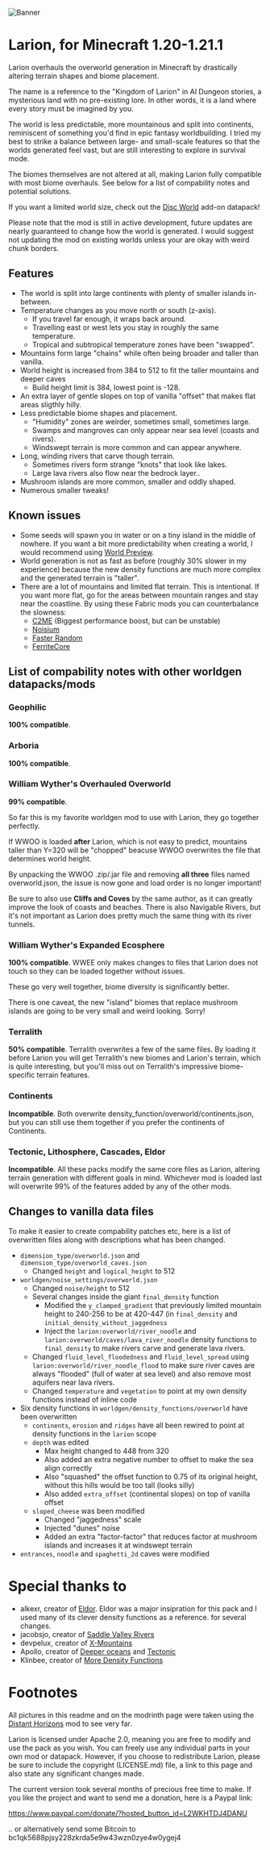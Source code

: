 ![Banner](images/banner.jpg)

# Larion, for Minecraft 1.20-1.21.1

Larion overhauls the overworld generation in Minecraft by
drastically altering terrain shapes and biome placement.

The name is a reference to the "Kingdom of Larion" in AI Dungeon stories, a
mysterious land with no pre-existing lore. In other words, it is a land where
every story must be imagined by you.

The world is less predictable, more mountainous and split into continents,
reminiscent of something you'd find in epic fantasy worldbuilding. I tried my
best to strike a balance between large- and small-scale features so that the
worlds generated feel vast, but are still interesting to explore in survival mode.

The biomes themselves are not altered at all, making Larion fully compatible
with most biome overhauls. See below for a list of compability notes
and potential solutions.

If you want a limited world size, check out the [Disc
World](https://modrinth.com/datapack/larion-one-continent) add-on datapack!

Please note that the mod is still in active development, future updates are nearly guaranteed to change how the world is generated. I would suggest not updating the mod on existing worlds unless your are okay with weird chunk borders.

## Features

- The world is split into large continents with plenty of smaller islands in-between.
- Temperature changes as you move north or south (z-axis).
    - If you travel far enough, it wraps back around.
    - Travelling east or west lets you stay in roughly the same temperature.
    - Tropical and subtropical temperature zones have been "swapped".
- Mountains form large "chains" while often being broader and taller than vanilla.
- World height is increased from 384 to 512 to fit the taller mountains and deeper caves
    - Build height limit is 384, lowest point is -128.
- An extra layer of gentle slopes on top of vanilla "offset" that makes flat areas sligthly hilly.
- Less predictable biome shapes and placement.
    - "Humidity" zones are weirder, sometimes small, sometimes large.
    - Swamps and mangroves can only appear near sea level (coasts and rivers).
    - Windswept terrain is more common and can appear anywhere.
- Long, winding rivers that carve though terrain.
    - Sometimes rivers form strange "knots" that look like lakes.
    - Large lava rivers also flow near the bedrock layer..
- Mushroom islands are more common, smaller and oddly shaped.
- Numerous smaller tweaks!

## Known issues

- Some seeds will spawn you in water or on a tiny island in the middle of
nowhere. If you want a bit more predictability when creating a world, I would
recommend using [World Preview](https://modrinth.com/mod/world-preview).
- World generation is not as fast as before (roughly 30% slower in my
experience) because the new density functions are much more
complex and the generated terrain is "taller".
- There are a lot of mountains and limited flat terrain. This is intentional. If
you want more flat, go for the areas between mountain ranges and stay near the
coastline.
By using these Fabric mods you can counterbalance the slowness:
    - [C2ME](https://modrinth.com/mod/c2me-fabric) (Biggest performance boost, but can be unstable)
    - [Noisium](https://modrinth.com/mod/noisium)
    - [Faster Random](https://modrinth.com/mod/faster-random)
    - [FerriteCore](https://modrinth.com/mod/ferrite-core)

## List of compability notes with other worldgen datapacks/mods

### Geophilic

**100% compatible**.

### Arboria

**100% compatible**.

### William Wyther's Overhauled Overworld

**99% compatible**.

So far this is my favorite worldgen mod to use with Larion, they go together
perfectly.

If WWOO is loaded **after** Larion, which is not easy to predict, mountains
taller than Y=320 will be "chopped" beacuse WWOO overwrites the file that
determines world height. 

By unpacking the WWOO .zip/.jar file and removing **all three** files named
overworld.json, the issue is now gone and load order is no longer important!

Be sure to also use **Cliffs and Coves**  by the same
author, as it can greatly improve the look of coasts and beaches. There is
also Navigable Rivers, but it's not important as Larion does pretty much the
same thing with its river tunnels.

### William Wyther's Expanded Ecosphere

**100% compatible**. WWEE only makes changes to files that Larion
does not touch so they can be loaded together without issues.

These go very well together, biome diversity is significantly better.

There is one caveat, the new "island" biomes that replace mushroom islands are
going to be very small and weird looking. Sorry!

### Terralith

**50% compatible**. Terralith overwrites a few of the same files. By loading it
before Larion you will get Terralith's new biomes and Larion's terrain, which is
quite interesting, but you'll miss out on Terralith's impressive biome-specific
terrain features.

### Continents

**Incompatible**. Both overwrite density_function/overworld/continents.json, but
you can still use them together if you prefer the continents of Continents.

### Tectonic, Lithosphere, Cascades, Eldor

**Incompatible**. All these packs modify the same core files as Larion, altering
terrain generation with different goals in mind. Whichever mod is loaded last
will overwrite 99% of the features added by any of the other mods.

## Changes to vanilla data files

To make it easier to create compability patches etc, here is a list of
overwritten files along with descriptions what has been changed.

- `dimension_type/overworld.json` and `dimension_type/overworld_caves.json`
    - Changed `height` and `logical_height` to 512
- `worldgen/noise_settings/overworld.json`
    - Changed `noise/height` to 512
    - Several changes inside the giant `final_density` function
        - Modified the `y_clamped_gradient` that previously limited mountain height
          to 240-256 to be at 420-447 (in `final_density` and
        `initial_density_without_jaggedness`
        - Inject the `larion:overworld/river_noodle` and `larion:overworld/caves/lava_river_noodle` density functions to `final_density` to make rivers carve and generate lava rivers.
    - Changed `fluid_level_floodedness` and `fluid_level_spread` using `larion:overworld/river_noodle_flood` to make sure river caves are always "flooded" (full of water at sea level) and also remove most aquifers near lava rivers.
    - Changed `temperature` and `vegetation` to point at my own density
    functions instead of inline code
- Six density functions in `worldgen/density_functions/overworld` have been overwritten
    - `continents`, `erosion` and `ridges` have all been rewired to point at
    density functions in the `larion` scope
    - `depth` was edited
        - Max height changed to 448 from 320
        - Also added an extra negative number to offset to make the sea align correctly
        - Also "squashed" the offset function to 0.75 of its original height,
        without this hills would be too tall (looks silly)
        - Also added `extra_offset` (continental slopes) on top of vanilla offset
    - `sloped_cheese` was been modified
        - Changed "jaggedness" scale
        - Injected "dunes" noise
        - Added an extra "factor-factor" that reduces factor at mushroom islands and increases it at windswept terrain 
- `entrances`, `noodle` and `spaghetti_2d` caves were modified

# Special thanks to

- alkexr, creator of
[Eldor](https://www.planetminecraft.com/data-pack/eldor/). Eldor was a major
insipration for this pack and I used many of its clever density functions as a reference.
for several changes.
- jacobsjo, creator of [Saddle Valley Rivers](https://www.planetminecraft.com/data-pack/saddle-valley-rivers-canyons-and-underground-rivers-1-18-2-only/)
- devpelux, creator of [X-Mountains](https://modrinth.com/datapack/xmountains)
- Apollo, creator of [Deeper oceans](https://modrinth.com/datapack/deeper-oceans) and [Tectonic](https://modrinth.com/datapack/tectonic)
- Klinbee, creator of [More Density Functions](https://modrinth.com/mod/more-density-functions)

# Footnotes

All pictures in this readme and on the modrinth page were taken using the
[Distant Horizons](https://modrinth.com/mod/distanthorizons) mod to see very far.

Larion is licensed under Apache 2.0, meaning you are free to modify and use the
pack as you wish. You can freely use any individual parts in your own
mod or datapack. However, if you choose to redistribute Larion, please be sure to
include the copyright (LICENSE.md) file, a link to this page and also state any
significant changes made.

The current version took several months of precious free time to make.
If you like the project and want to send me a donation, here is a Paypal link:

https://www.paypal.com/donate/?hosted_button_id=L2WKHTDJ4DANU

.. or alternatively send some Bitcoin to bc1qk5688pjsy228zkrda5e9w43wzn0zye4w0ygej4
